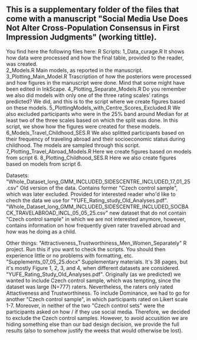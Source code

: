 This is a supplementary folder of the files that come with a manuscript "Social Media Use Does Not Alter Cross-Population Consensus in First Impression Judgments" (working tittle). 
----
You find here the following files here: 
R Scripts: 
1_Data_curage.R It shows how data were processed and how the final table, provided to the reader, was created.  
2_Models.R Main models, as reported in the manuscript.
3_Plotting_Main_Model.R Trascription of how the posteriors were processed and how figures in the manuscript were done. Mind that some might have been edited in InkScape. 
4_Plotting_Separate_Models.R Do you remember we also did models with only one of the three rating scales' ratings predicted? We did, and this is to the script where we create figures based on these models. 
5_PlottingModels_with_Centre_Scores_Excluded.R We also excluded participants who were in the 25% band around Median for at least two of the three scales based on which the split was done. In this script, we show how the figures were created for these models. 
6_Models_Travel_Childhood_SES.R We also splitted participants based on their frequency of traveling abroad and their socioeconomic status during childhood. The models are sampled through this script. 
7_Plotting_Travel_Abroad_Models.R Here we create figures based on models from script 6.
8_Plotting_Childhood_SES.R Here we also create figures based on models from script 6.

Datasets: 
"Whole_Dataset_long_GMM_INCLUDED_SIDESCENTRE_INCLUDED_17_01_25.csv" Old version of the data. Contains former "Czech control sample", which was later excluded. Provided for interested reader who'd like to chech the data we use for "YUFE_Rating_study_Old_Analyses.pdf". 
"Whole_Dataset_long_GMM_INCLUDED_SIDESCENTRE_INCLUDED_SOCBACK_TRAVELABROAD_INCL_05_05_25.csv" new dataset that do not contain "Czech control sample" in which we are not interested anymore, however, contains information on how frequently given rater travelled abroad and how was he doing as a child. 

Other things: 
"Attractiveness_Trustworthiness_Men_Women_Separately" R project. Run this if you want to check the scripts. You should then experience little or no problems with formatting, etc. 
"Supplements_07_05_25.docx" Supplementary materials. It's 38 pages, but it's mostly Figure 1, 2, 3, and 4, when different datasets are considered. 
"YUFE_Rating_Study_Old_Analyses.pdf". Originally (as we predicted) we wanted to include Czech control sample, which was tempting, since the dataset was large (N=777) raters. Nevertheless, the raters only rated Attactiveness and Trustworthiness. 
To include Dominance, we had to go for another "Czech control sample", in which participants rated on Likert scale 1-7. Moreover, in neither of the two "Czech control sets" were the participants asked on how / if they use social media. 
Therefore, we decided to exclude the Czech control samples. However, to avoid accusition we are hiding something else than our bad design decision, we provide the full results (also to somehow justify the weeks that would otherwise be lost). 
